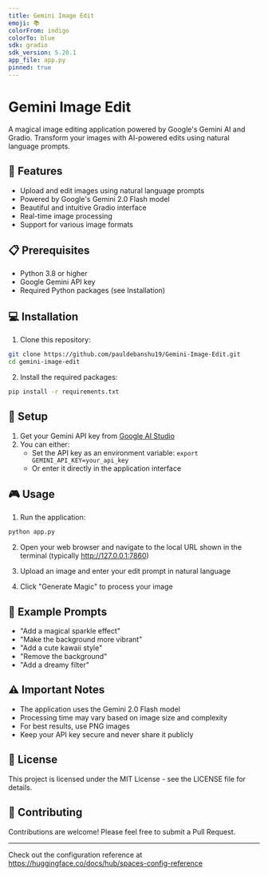 ```yaml
---
title: Gemini Image Edit
emoji: 📚
colorFrom: indigo
colorTo: blue
sdk: gradio
sdk_version: 5.20.1
app_file: app.py
pinned: true
---
```


# Gemini Image Edit

A magical image editing application powered by Google's Gemini AI and Gradio. Transform your images with AI-powered edits using natural language prompts.

## 🚀 Features

- Upload and edit images using natural language prompts
- Powered by Google's Gemini 2.0 Flash model
- Beautiful and intuitive Gradio interface
- Real-time image processing
- Support for various image formats

## 📋 Prerequisites

- Python 3.8 or higher
- Google Gemini API key
- Required Python packages (see Installation)

## 💻 Installation

1. Clone this repository:
```bash
git clone https://github.com/pauldebanshu19/Gemini-Image-Edit.git
cd gemini-image-edit
```

2. Install the required packages:
```bash
pip install -r requirements.txt
```

## 🔑 Setup

1. Get your Gemini API key from [Google AI Studio](https://makersuite.google.com/app/apikey)
2. You can either:
   - Set the API key as an environment variable: `export GEMINI_API_KEY=your_api_key`
   - Or enter it directly in the application interface

## 🎮 Usage

1. Run the application:
```bash
python app.py
```

2. Open your web browser and navigate to the local URL shown in the terminal (typically http://127.0.0.1:7860)

3. Upload an image and enter your edit prompt in natural language

4. Click "Generate Magic" to process your image

## 🎨 Example Prompts

- "Add a magical sparkle effect"
- "Make the background more vibrant"
- "Add a cute kawaii style"
- "Remove the background"
- "Add a dreamy filter"

## ⚠️ Important Notes

- The application uses the Gemini 2.0 Flash model
- Processing time may vary based on image size and complexity
- For best results, use PNG images
- Keep your API key secure and never share it publicly

## 📝 License

This project is licensed under the MIT License - see the LICENSE file for details.

## 🤝 Contributing

Contributions are welcome! Please feel free to submit a Pull Request.

---

Check out the configuration reference at https://huggingface.co/docs/hub/spaces-config-reference
